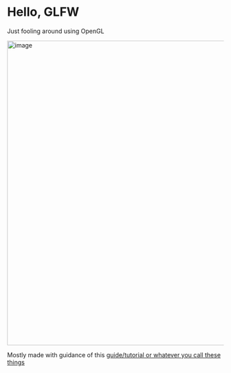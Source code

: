 # Hello, GLFW
Just fooling around using OpenGL

<img width="708" alt="image" src="https://github.com/user-attachments/assets/d89e396a-142b-463c-b16e-90b102755e27" />


Mostly made with guidance of this [guide/tutorial or whatever you call these things](https://learnopengl.com/Getting-started/Hello-Triangle)
